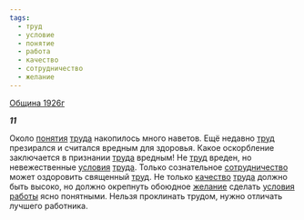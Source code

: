 ```yaml
---
tags:
  - труд
  - условие
  - понятие
  - работа
  - качество
  - сотрудничество
  - желание
---
```

[Община 1926г](https://127.0.0.1:4002/agni/1926)

___11___

Около [понятия](../../../tags/#понятие) [труда](../../../tags/#[труд](../../../tags/#труд)) накопилось много наветов. Ещё недавно [труд](../../../tags/#труд) презирался и считался вредным для здоровья. Какое оскорбление заключается в признании [труда](../../../tags/#[труд](../../../tags/#труд)) вредным! Не [труд](../../../tags/#труд) вреден, но невежественные [условия](../../../tags/#условие) [труда](../../../tags/#[труд](../../../tags/#труд)). Только сознательное [сотрудничество](../../../tags/#сотрудничество) может оздоровить священный [труд](../../../tags/#труд). Не только [качество](../../../tags/#качество) [труда](../../../tags/#[труд](../../../tags/#труд)) должно быть высоко, но должно окрепнуть обоюдное [желание](../../../tags/#желание) сделать [условия](../../../tags/#условие) [работы](../../../tags/#работа) ясно понятными. Нельзя проклинать трудом, нужно отличать лучшего работника.   

